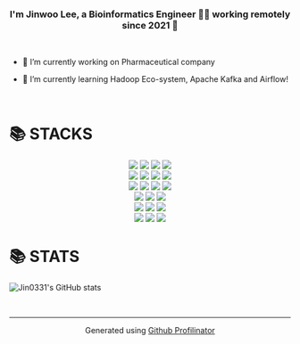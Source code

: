 ### <div align="center">I'm Jinwoo Lee, a Bioinformatics Engineer 👨‍💻 working remotely since 2021 🚀</div>  
  
<br>

- 🔭 I’m currently working on Pharmaceutical company
  

- 🌱 I’m currently learning Hadoop Eco-system, Apache Kafka and Airflow!
  

<br/>  


<h1>📚 STACKS</h1>

<div align=center> 
  <img src="https://img.shields.io/badge/python-3776AB?style=for-the-badge&logo=python&logoColor=white"> 
  <img src="https://img.shields.io/badge/r-276DC3?style=for-the-badge&logo=r&logoColor=white"> 
  <img src="https://img.shields.io/badge/scala-DC322F?style=for-the-badge&logo=scala&logoColor=white">
  <img src="https://img.shields.io/badge/java-007396?style=for-the-badge&logo=java&logoColor=white">
  <br>
  
  <img src="https://img.shields.io/badge/apache hadoop-66CCFF?style=for-the-badge&logo=apachehadoop&logoColor=white"> 
  <img src="https://img.shields.io/badge/apache spark-E25A1C?style=for-the-badge&logo=apachespark&logoColor=white"> 
  <img src="https://img.shields.io/badge/apache kafka-231F20?style=for-the-badge&logo=apachekafka&logoColor=white">
  <img src="https://img.shields.io/badge/apache airflow-017CEE?style=for-the-badge&logo=apacheairflow&logoColor=white">  
  <br>
  
  <img src="https://img.shields.io/badge/mariadb-003545?style=for-the-badge&logo=mariadb&logoColor=white">  
  <img src="https://img.shields.io/badge/mysql-4479A1?style=for-the-badge&logo=mysql&logoColor=white">
  <img src="https://img.shields.io/badge/mongodb-47A248?style=for-the-badge&logo=mongodb&logoColor=white">
  <img src="https://img.shields.io/badge/apache hive-FDEE21?style=for-the-badge&logo=apachehive&logoColor=white">  
  <br>
  
  <img src="https://img.shields.io/badge/docker-2496ED?style=for-the-badge&logo=docker&logoColor=white"> 
  <img src="https://img.shields.io/badge/kubernetes-326CE5?style=for-the-badge&logo=kubernetes&logoColor=white"> 
  <img src="https://img.shields.io/badge/celery-37814A?style=for-the-badge&logo=celery&logoColor=white">
  <br>
  
  <img src="https://img.shields.io/badge/amazone web services(AWS)-232F3E?style=for-the-badge&logo=amazonaws&logoColor=white"> 
  <img src="https://img.shields.io/badge/google cloud plaform(GCP)-4285F4?style=for-the-badge&logo=googlecloud&logoColor=white"> 
  <img src="https://img.shields.io/badge/naver cloud plaform-03C75A?style=for-the-badge&logo=naver&logoColor=white"> 
  <br>
  
  <img src="https://img.shields.io/badge/linux-FCC624?style=for-the-badge&logo=linux&logoColor=white">
  <img src="https://img.shields.io/badge/macos-000000?style=for-the-badge&logo=macos&logoColor=white">
  <img src="https://img.shields.io/badge/windows-0078D6?style=for-the-badge&logo=windows&logoColor=white">  
  <br>
  
</div>

<h1>📚 STATS</h1>

![Jin0331's GitHub stats](https://github-readme-stats.vercel.app/api?username=Jin0331&show_icons=true&theme=graywhite)

<br/>  

----
<div align="center">Generated using <a href="https://profilinator.rishav.dev/" target="_blank">Github Profilinator</a></div>
